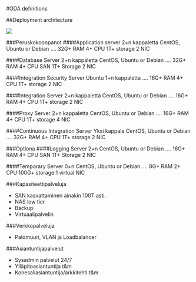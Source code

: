 #ODA definitions

##Deployment architecture

![](http://www.plantuml.com/plantuml/proxy?src=https://raw.githubusercontent.com/omahoito/definitions/master/deployment.md?15) <!--- This generates a picture based on deployment.MD. To change the counter in the url above, i.e. deployment.MD?13 -> deployment.MD?14 --->

###Peruskokoonpanot
####Application server 
2+n kappaletta
CentOS, Ubuntu or Debian
....
32G+ RAM
4+ CPU
1T+ storage
2 NIC

####Database Server 
2+n kappaletta
CentOS, Ubuntu or Debian
....
32G+ RAM
4+ CPU
SAN 1T+ Storage
2 NIC

####Integration Security Server
Ubuntu
1+n kappaletta
....
16G+ RAM
4+ CPU
1T+ storage
2 NIC

####Integration Server
2+n kappaletta
CentOS, Ubuntu or Debian
....
16G+ RAM
4+ CPU
1T+ storage
2 NIC

####Proxy Server
2+n kappaletta
CentOS, Ubuntu or Debian
....
16G+ RAM
4+ CPU
1T+ storage
4 NIC

####Continuous Integration Server
 Yksi kappale
CentOS, Ubuntu or Debian
....
32G+ RAM
4+ CPU
1T+ storage
2 NIC

###Optiona 
####Logging Server 
2+n
CentOS, Ubuntu or Debian
....
16G+ RAM
4+ CPU
SAN 1T+ Storage
2 NIC

####Temporary Server 
0+n
CentOS, Ubuntu or Debian
....
8G+ RAM
2+ CPU
100G+ storage
1 virtual NIC

###Kapasiteettipalveluja
- SAN kasvattaminen ainakin 100T asti.
- NAS low tier 
- Backup
- Virtuaalipalvelin

###Verkkopalveluja
- Palomuuri, VLAN ja Loadbalancer

###Asiantuntijapalvelut
- Sysadmin palvelut 24/7
- Ylläpitoasiantuntija t&m
- Konesaliasiantuntija/arkkitehti t&m

